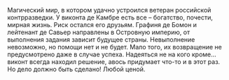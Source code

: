 <!--2025-08-09 14:50:20--><!--pdate:-->
Магический мир, в котором удачно устроился ветеран российской контрразведки. У виконта де Камбре есть все – богатство, почести, мирная жизнь. Риск остался его друзьям. Графиня де Бомон и лейтенант де Савьер направлены в Островную империю, от выполнения задания зависит будущее страны. Невыполнение невозможно, но помощи нет и не будет. Мало того, их возвращение не предусмотрено даже в случае успеха. Надеяться не на кого кроме… виконт всегда находил решение, авось придумает что-то и в этот раз. Но дело должно быть сделано! Любой ценой.